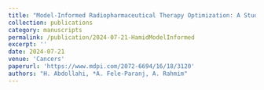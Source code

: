 ```yaml
---
title: "Model-Informed Radiopharmaceutical Therapy Optimization: A Study on the Impact of PBPK Model Parameters on Physical, Biological, and Statistical Measures in 177Lu-PSMA Therapy"
collection: publications
category: manuscripts
permalink: /publication/2024-07-21-HamidModelInformed
excerpt: ''
date: 2024-07-21
venue: 'Cancers'
paperurl: 'https://www.mdpi.com/2072-6694/16/18/3120'
authors: "H. Abdollahi, *A. Fele-Paranj, A. Rahmim"
---
```



